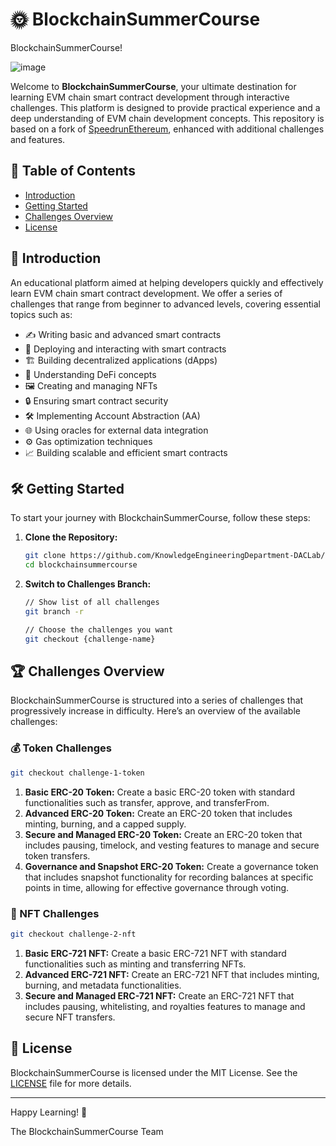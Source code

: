 
# 🌞 BlockchainSummerCourse
BlockchainSummerCourse!

![image](https://github.com/KnowledgeEngineeringDepartment-DACLab/BlockchainSummerCourse/assets/141414350/bca08ba1-6349-464a-9abb-cf9802384300)


Welcome to **BlockchainSummerCourse**, your ultimate destination for learning EVM chain smart contract development through interactive challenges. This platform is designed to provide practical experience and a deep understanding of EVM chain development concepts. This repository is based on a fork of [SpeedrunEthereum](https://github.com/KnowledgeEngineeringDepartment-DACLab/SpeedRunEthereum), enhanced with additional challenges and features.

## 📑 Table of Contents

- [Introduction](#introduction)
- [Getting Started](#getting-started)
- [Challenges Overview](#challenges-overview)
- [License](#license)

## 📘 Introduction

An educational platform aimed at helping developers quickly and effectively learn EVM chain smart contract development. We offer a series of challenges that range from beginner to advanced levels, covering essential topics such as:

- ✍️ Writing basic and advanced smart contracts
- 🚀 Deploying and interacting with smart contracts
- 🏗️ Building decentralized applications (dApps)
- 💸 Understanding DeFi concepts
- 🖼️ Creating and managing NFTs
- 🔒 Ensuring smart contract security
- 🛠️ Implementing Account Abstraction (AA)
- 🌐 Using oracles for external data integration
- ⚙️ Gas optimization techniques
- 📈 Building scalable and efficient smart contracts

## 🛠️ Getting Started

To start your journey with BlockchainSummerCourse, follow these steps:

1. **Clone the Repository:**
   ```bash
   git clone https://github.com/KnowledgeEngineeringDepartment-DACLab/BlockchainSummerCourse.git
   cd blockchainsummercourse
   ```

2. **Switch to Challenges Branch:**
   ```bash
   // Show list of all challenges
   git branch -r
   ```
   ```bash
   // Choose the challenges you want
   git checkout {challenge-name}
   ```

## 🏆 Challenges Overview

BlockchainSummerCourse is structured into a series of challenges that progressively increase in difficulty. Here’s an overview of the available challenges:

### 💰 Token Challenges
```bash
git checkout challenge-1-token
```
1. **Basic ERC-20 Token:** Create a basic ERC-20 token with standard functionalities such as transfer, approve, and transferFrom.
2. **Advanced ERC-20 Token:** Create an ERC-20 token that includes minting, burning, and a capped supply.
3. **Secure and Managed ERC-20 Token:** Create an ERC-20 token that includes pausing, timelock, and vesting features to manage and secure token transfers.
4. **Governance and Snapshot ERC-20 Token:** Create a governance token that includes snapshot functionality for recording balances at specific points in time, allowing for effective governance through voting.

### 🎨 NFT Challenges
```bash
git checkout challenge-2-nft
```
1. **Basic ERC-721 NFT:** Create a basic ERC-721 NFT with standard functionalities such as minting and transferring NFTs.
2. **Advanced ERC-721 NFT:** Create an ERC-721 NFT that includes minting, burning, and metadata functionalities.
3. **Secure and Managed ERC-721 NFT:** Create an ERC-721 NFT that includes pausing, whitelisting, and royalties features to manage and secure NFT transfers.

## 📜 License

BlockchainSummerCourse is licensed under the MIT License. See the [LICENSE](LICENSE) file for more details.

---

Happy Learning! 🌟

The BlockchainSummerCourse Team
